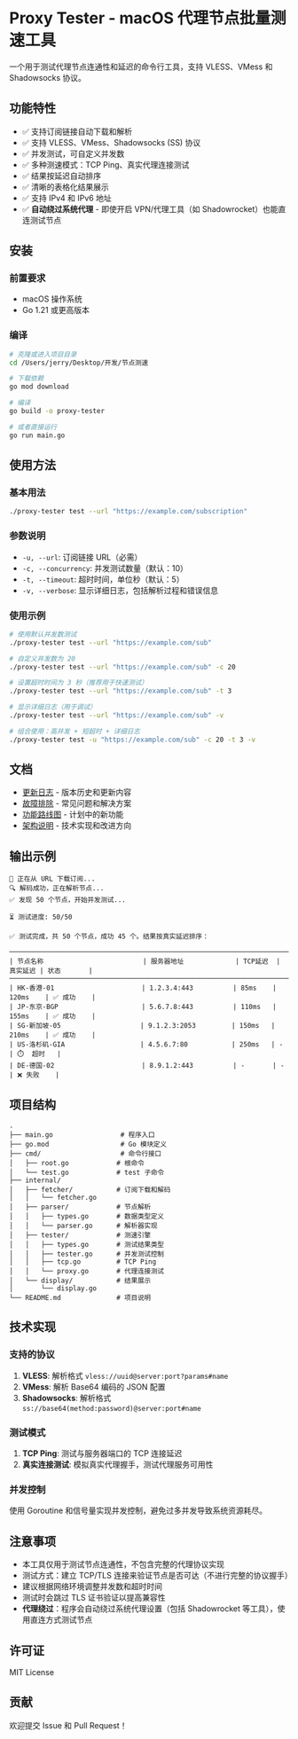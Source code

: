 # Proxy Tester - macOS 代理节点批量测速工具

一个用于测试代理节点连通性和延迟的命令行工具，支持 VLESS、VMess 和 Shadowsocks 协议。

## 功能特性

- ✅ 支持订阅链接自动下载和解析
- ✅ 支持 VLESS、VMess、Shadowsocks (SS) 协议
- ✅ 并发测试，可自定义并发数
- ✅ 多种测速模式：TCP Ping、真实代理连接测试
- ✅ 结果按延迟自动排序
- ✅ 清晰的表格化结果展示
- ✅ 支持 IPv4 和 IPv6 地址
- ✅ **自动绕过系统代理** - 即使开启 VPN/代理工具（如 Shadowrocket）也能直连测试节点

## 安装

### 前置要求

- macOS 操作系统
- Go 1.21 或更高版本

### 编译

```bash
# 克隆或进入项目目录
cd /Users/jerry/Desktop/开发/节点测速

# 下载依赖
go mod download

# 编译
go build -o proxy-tester

# 或者直接运行
go run main.go
```

## 使用方法

### 基本用法

```bash
./proxy-tester test --url "https://example.com/subscription"
```

### 参数说明

- `-u, --url`: 订阅链接 URL（必需）
- `-c, --concurrency`: 并发测试数量（默认：10）
- `-t, --timeout`: 超时时间，单位秒（默认：5）
- `-v, --verbose`: 显示详细日志，包括解析过程和错误信息

### 使用示例

```bash
# 使用默认并发数测试
./proxy-tester test --url "https://example.com/sub"

# 自定义并发数为 20
./proxy-tester test --url "https://example.com/sub" -c 20

# 设置超时时间为 3 秒（推荐用于快速测试）
./proxy-tester test --url "https://example.com/sub" -t 3

# 显示详细日志（用于调试）
./proxy-tester test --url "https://example.com/sub" -v

# 组合使用：高并发 + 短超时 + 详细日志
./proxy-tester test -u "https://example.com/sub" -c 20 -t 3 -v
```

## 文档

- [更新日志](docs/CHANGELOG.md) - 版本历史和更新内容
- [故障排除](docs/TROUBLESHOOTING.md) - 常见问题和解决方案
- [功能路线图](docs/ROADMAP.md) - 计划中的新功能
- [架构说明](docs/ARCHITECTURE.md) - 技术实现和改进方向

## 输出示例

```
🔄 正在从 URL 下载订阅...
🔍 解码成功，正在解析节点...
✅ 发现 50 个节点，开始并发测试...

⏳ 测试进度: 50/50

✅ 测试完成，共 50 个节点，成功 45 个。结果按真实延迟排序：

────────────────────────────────────────────────────────────────────────────────────────────────────────
| 节点名称                         | 服务器地址             | TCP延迟  | 真实延迟 | 状态       |
────────────────────────────────────────────────────────────────────────────────────────────────────────
| HK-香港-01                      | 1.2.3.4:443          | 85ms    | 120ms    | ✅ 成功    |
| JP-东京-BGP                     | 5.6.7.8:443          | 110ms   | 155ms    | ✅ 成功    |
| SG-新加坡-05                    | 9.1.2.3:2053         | 150ms   | 210ms    | ✅ 成功    |
| US-洛杉矶-GIA                   | 4.5.6.7:80           | 250ms   | -        | ⏱️  超时   |
| DE-德国-02                      | 8.9.1.2:443          | -       | -        | ❌ 失败    |
```

## 项目结构

```
.
├── main.go                 # 程序入口
├── go.mod                  # Go 模块定义
├── cmd/                    # 命令行接口
│   ├── root.go            # 根命令
│   └── test.go            # test 子命令
├── internal/
│   ├── fetcher/           # 订阅下载和解码
│   │   └── fetcher.go
│   ├── parser/            # 节点解析
│   │   ├── types.go       # 数据类型定义
│   │   └── parser.go      # 解析器实现
│   ├── tester/            # 测速引擎
│   │   ├── types.go       # 测试结果类型
│   │   ├── tester.go      # 并发测试控制
│   │   ├── tcp.go         # TCP Ping
│   │   └── proxy.go       # 代理连接测试
│   └── display/           # 结果展示
│       └── display.go
└── README.md              # 项目说明
```

## 技术实现

### 支持的协议

1. **VLESS**: 解析格式 `vless://uuid@server:port?params#name`
2. **VMess**: 解析 Base64 编码的 JSON 配置
3. **Shadowsocks**: 解析格式 `ss://base64(method:password)@server:port#name`

### 测试模式

1. **TCP Ping**: 测试与服务器端口的 TCP 连接延迟
2. **真实连接测试**: 模拟真实代理握手，测试代理服务可用性

### 并发控制

使用 Goroutine 和信号量实现并发控制，避免过多并发导致系统资源耗尽。

## 注意事项

- 本工具仅用于测试节点连通性，不包含完整的代理协议实现
- 测试方式：建立 TCP/TLS 连接来验证节点是否可达（不进行完整的协议握手）
- 建议根据网络环境调整并发数和超时时间
- 测试时会跳过 TLS 证书验证以提高兼容性
- **代理绕过**：程序会自动绕过系统代理设置（包括 Shadowrocket 等工具），使用直连方式测试节点

## 许可证

MIT License

## 贡献

欢迎提交 Issue 和 Pull Request！
